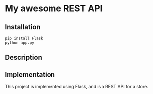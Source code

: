 # My awesome REST API

## Installation

```
pip install Flask
python app.py
```

## Description

## Implementation

This project is implemented using Flask, and is a REST API for a store.


